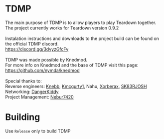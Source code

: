 # TDMP

The main purpose of TDMP is to allow players to play Teardown together.<br>
The project currently works for Teardown version 0.9.2<br>
<br>
Instalation instructions and downloads to the project build can be found on the official TDMP discord.<br>
https://discord.gg/3dvyzGfcFy <br>
<br>
TDMP was made possible by Knedmod.<br>
For more info on Knedmod and the base of TDMP visit this page:<br>
https://github.com/nymda/knedmod <br>
<br>
Special thanks to:<br>
Reverse engineers: <a href="https://github.com/nymda">Knebb</a>, <a href="https://github.com/kmcgurty">Kmcgurty1</a>, Nahu, <a href="https://github.com/gnalvesteffer">Xorberax</a>, <a href="https://github.com/SK83RJOSH">SK83RJOSH</a><br>
Networking: <a href="https://github.com/DangerKiddy">DangerKiddy</a><br>
Project Management: <a href="https://github.com/nebur7420">Nebur7420</a>

# Building
Use `Release` only to build TDMP
